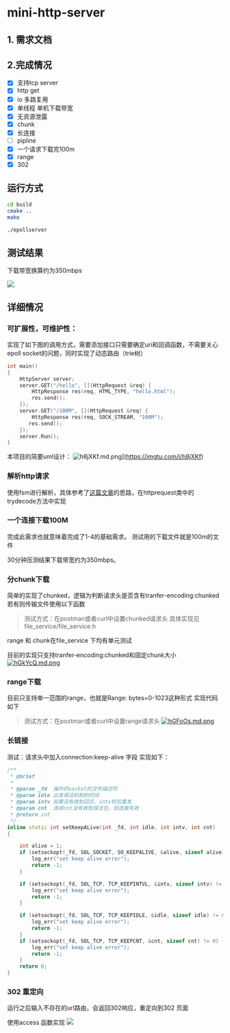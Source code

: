 # mini-http-server



## 1. 需求文档

## 2.完成情况

- [x] 支持tcp server 
- [x] http get
- [x] io 多路复用
- [x] 单线程 单机下载带宽
- [x] 无资源泄露
- [x] chunk
- [x] 长连接
- [ ] pipline
- [x] 一个请求下载完100m
- [x] range
- [x] 302

## 运行方式

```bash
cd build
cmake ..
make

./epollserver

```



## 测试结果
下载带宽换算约为350mbps

![](https://s3.bmp.ovh/imgs/2021/08/ada23dfb16839f18.png)

## 详细情况

### 可扩展性，可维护性：

实现了如下图的调用方式，需要添加接口只需要确定uri和回调函数，不需要关心epoll socket的问题，同时实现了动态路由（trie树）

``` c++
int main()
{
    HttpServer server;
    server.GET("/hello", [](HttpRequest &req) {
        HttpResponse res(req, HTML_TYPE, "hello.html");
        res.send();
    });
    server.GET("/100M", [](HttpRequest &req) {
        HttpResponse res(req, SOCK_STREAM, "100M");
       res.send();
    });
    server.Run();
}

```

本项目的简要uml设计：
![h8jXKf.md.png](https://z3.ax1x.com/2021/08/29/h8jXKf.md.png)](https://imgtu.com/i/h8jXKf)
### 解析http请求 
使用fsm进行解析，具体参考了[这篇文章](https://www.dazhuanlan.com/chasingsouls/topics/1354274)的思路，在httprequest类中的trydecode方法中实现


### 一个连接下载100M
完成此需求也就意味着完成了1-4的基础需求。
测试用的下载文件就是100m的文件

30分钟压测结果下载带宽约为350mbps。

### 分chunk下载
简单的实现了chunked，逻辑为判断请求头是否含有tranfer-encoding:chunked
若有则传输文件使用以下函数
> 测试方式：在postman或者curl中设置chunked请求头
具体实现见file_service/file_service.h



range 和 chunk在file_service 下均有单元测试

目前的实现只支持tranfer-encoding:chunked和固定chunk大小
[![hGkYcQ.md.png](https://z3.ax1x.com/2021/08/29/hGkYcQ.md.png)](https://imgtu.com/i/hGkYcQ)

### range下载

目前只支持单一范围的range，也就是Range: bytes=0-1023这种形式
实现代码如下
> 测试方式：在postman或者curl中设置range请求头
[![hGFoOs.md.png](https://z3.ax1x.com/2021/08/29/hGFoOs.md.png)](https://imgtu.com/i/hGFoOs)


### 长链接
测试：请求头中加入connection:keep-alive 字段
实现如下：



```c++
/**
 * @brief
 *
 * @param _fd  操作的socket的文件描述符
 * @param idle 出发保活机制的时间
 * @param intv 如果没有收到回应，intv秒后重发
 * @param cnt  连续cnt没有收到保活包，则连接失效
 * @return int
 */
inline static int setKeepALive(int _fd, int idle, int intv, int cnt)
{

    int alive = 1;
    if (setsockopt(_fd, SOL_SOCKET, SO_KEEPALIVE, &alive, sizeof alive) != 0) {
        log_err("set keep alive error");
        return -1;
    }

    if (setsockopt(_fd, SOL_TCP, TCP_KEEPINTVL, &intv, sizeof intv) != 0) {
        log_err("set keep alive error");
        return -1;
    }

    if (setsockopt(_fd, SOL_TCP, TCP_KEEPIDLE, &idle, sizeof idle) != 0) {
        log_err("set keep alive error");
        return -1;
    }
    if (setsockopt(_fd, SOL_TCP, TCP_KEEPCNT, &cnt, sizeof cnt) != 0) {
        log_err("set keep alive error");
        return -1;
    }
    return 0;
}
```

### 302 重定向
运行之后输入不存在的url路由，会返回302响应，重定向到302 页面

使用access 函数实现
![](https://s3.bmp.ovh/imgs/2021/08/a9a7de7bc4505635.png)